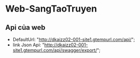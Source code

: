# Web-SangTaoTruyen
## Api của web

- DefaultUrl: "http://dkaizz02-001-site1.gtempurl.com/api/";
- link Json Api: "http://dkaizz02-001-site1.gtempurl.com/api/swagger/export/";
